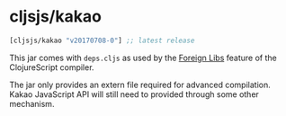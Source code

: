 # cljsjs/kakao

[](dependency)
```clojure
[cljsjs/kakao "v20170708-0"] ;; latest release
```
[](/dependency)

This jar comes with `deps.cljs` as used by the [Foreign Libs][flibs] feature
of the ClojureScript compiler.

The jar only provides an extern file required for advanced compilation.
Kakao JavaScript API will still need to provided through some other mechanism.

[flibs]: https://github.com/clojure/clojurescript/wiki/Packaging-Foreign-Dependencies

